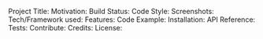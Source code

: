 Project Title:
Motivation:
Build Status:
Code Style:
Screenshots:
Tech/Framework used:
Features:
Code Example:
Installation:
API Reference:
Tests:
Contribute:
Credits:
License: